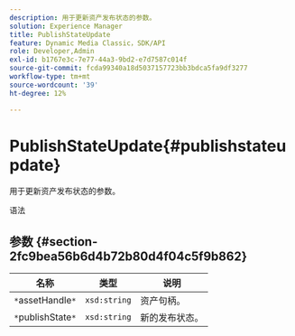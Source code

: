 ```yaml
---
description: 用于更新资产发布状态的参数。
solution: Experience Manager
title: PublishStateUpdate
feature: Dynamic Media Classic，SDK/API
role: Developer,Admin
exl-id: b1767e3c-7e77-44a3-9bd2-e7d7587c014f
source-git-commit: fcda99340a18d5037157723bb3bdca5fa9df3277
workflow-type: tm+mt
source-wordcount: '39'
ht-degree: 12%

---
```


# PublishStateUpdate{#publishstateupdate}

用于更新资产发布状态的参数。

语法

## 参数 {#section-2fc9bea56b6d4b72b80d4f04c5f9b862}

| 名称 | 类型 | 说明 |
|---|---|---|
| `*`assetHandle`*` | `xsd:string` | 资产句柄。 |
| `*`publishState`*` | `xsd:string` | 新的发布状态。 |
